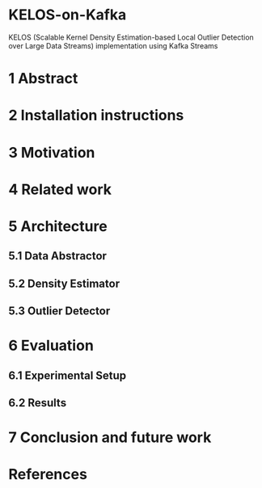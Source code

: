 # KELOS-on-Kafka
KELOS (Scalable Kernel Density Estimation-based Local Outlier Detection over Large Data Streams) implementation using Kafka Streams

# 1 Abstract

# 2 Installation instructions

# 3 Motivation

# 4 Related work

# 5 Architecture

## 5.1 Data Abstractor

## 5.2 Density Estimator

## 5.3 Outlier Detector

# 6 Evaluation

## 6.1 Experimental Setup

## 6.2 Results

# 7 Conclusion and future work

# References
